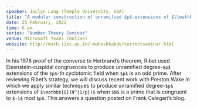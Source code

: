 ```yaml
---
speaker: Jaclyn Lang (Temple University, USA)
title: "A modular construction of unramified $p$-extensions of $\\mathbb{Q}(N^{1/p})$"
date: 25 February, 2022
time: 6 pm
series: "Number Theory Seminar"
venue: Microsoft Teams (Online)
website: http://math.iisc.ac.in/~maheshkakde/currentseminar.html
---
```


In his 1976 proof of the converse to Herbrand’s theorem, Ribet used Eisenstein-cuspidal congruences to produce unramified degree-`$p$` extensions of the `$p$`-th cyclotomic field when `$p$` is an odd prime.  After reviewing Ribet’s strategy, we will discuss recent work with Preston Wake in which we apply similar techniques to produce unramified degree-`$p$` extensions of `$\mathbb{Q}(N^{1/p})$` when `$N$` is a prime that is congruent to `$-1$` mod `$p$`.  This answers a question posted on Frank Calegari’s blog.
